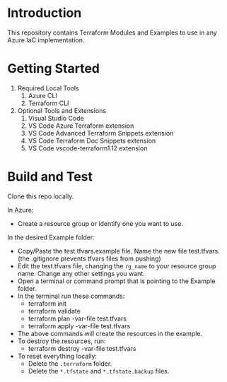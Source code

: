 # Introduction
This repository contains Terraform Modules and Examples to use in any Azure IaC implementation.

# Getting Started
1.	Required Local Tools
    1.  Azure CLI
    2.  Terraform CLI
2.	Optional Tools and Extensions
    1.  Visual Studio Code
    2.  VS Code Azure Terraform extension
    3.  VS Code Advanced Terraform Snippets extension
    4.  VS Code Terraform Doc Snippets extension
    5.  VS Code vscode-terraform1.12 extension

# Build and Test
Clone this repo locally.

In Azure:
- Create a resource group or identify one you want to use.

In the desired Example folder:
- Copy/Paste the test.tfvars.example file.  Name the new file test.tfvars.  (the .gitignore prevents tfvars files from pushing)
- Edit the test.tfvars file, changing the `rg_name` to your resource group name.  Change any other settings you want.
- Open a terminal or command prompt that is pointing to the Example folder.
- In the terminal run these commands:
  - terraform init
  - terraform validate
  - terraform plan -var-file test.tfvars
  - terraform apply -var-file test.tfvars
- The above commands will create the resources in the example.
- To destroy the resources, run:
  - terraform destroy -var-file test.tfvars
- To reset everything locally:
  - Delete the `.terraform` folder.
  - Delete the `*.tfstate` and `*.tfstate.backup` files.


